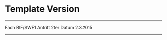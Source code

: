 ﻿Template Version
================

-----------	-----------
Fach		BIF/SWE1
Antritt		2ter
Datum		2.3.2015
-----------	-----------

